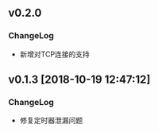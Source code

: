 ## v0.2.0
### ChangeLog
* 新增对TCP连接的支持





## v0.1.3 [2018-10-19 12:47:12]
### ChangeLog
* 修复定时器泄漏问题
